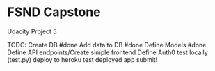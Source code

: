 # FSND Capstone
 Udacity Project 5

TODO:
Create DB #done
    Add data to DB #done
Define Models #done
Define API endpoints/Create simple frontend
Define Auth0
test locally (test.py)
deploy to heroku
test deployed app
submit!